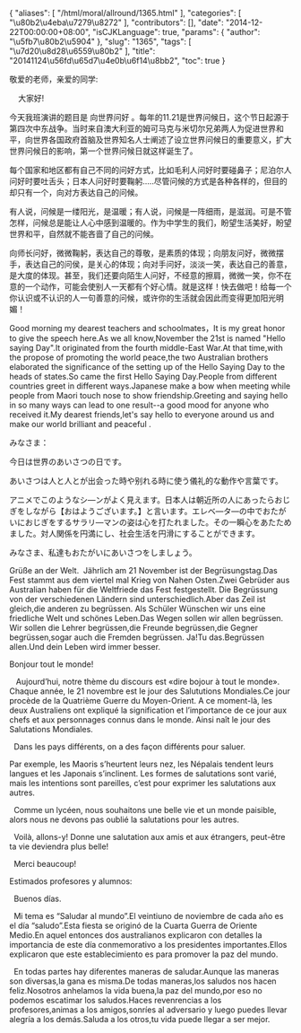 {
    "aliases": [
        "/html/moral/allround/1365.html"
    ],
    "categories": [
        "\u80b2\u4eba\u7279\u8272"
    ],
    "contributors": [],
    "date": "2014-12-22T00:00:00+08:00",
    "isCJKLanguage": true,
    "params": {
        "author": "\u5fb7\u80b2\u5904"
    },
    "slug": "1365",
    "tags": [
        "\u7d20\u8d28\u6559\u80b2"
    ],
    "title": "20141124\u56fd\u65d7\u4e0b\u6f14\u8bb2",
    "toc": true
}

敬爱的老师，亲爱的同学:




    大家好!     




今天我班演讲的题目是 向世界问好 。每年的11.21是世界问候日，这个节日起源于第四次中东战争。当时来自澳大利亚的姆可马克与米切尔兄弟两人为促进世界和平，向世界各国政府首脑及世界知名人士阐述了设立世界问候日的重要意义，扩大世界问候日的影响，第一个世界问候日就这样诞生了。




每个国家和地区都有自己不同的问好方式，比如毛利人问好时要碰鼻子；尼泊尔人问好时要吐舌头；日本人问好时要鞠躬.....尽管问候的方式是各种各样的，但目的却只有一个，向对方表达自己的问候。




有人说，问候是一缕阳光，是温暖；有人说，问候是一阵细雨，是滋润。可是不管怎样，问候总是能让人心中感到温暖的。作为中学生的我们，盼望生活美好，盼望世界和平，自然就不能吝啬了自己的问候。                




向师长问好，微微鞠躬，表达自己的尊敬，是素质的体现；向朋友问好，微微摆手，表达自己的问侯，是关心的体现；向对手问好，淡淡一笑，表达自己的善意，是大度的体现。甚至，我们还要向陌生人问好，不经意的擦肩，微微一笑，你不在意的一个动作，可能会使别人一天都有个好心情。就是这样！快去做吧！给每一个你认识或不认识的人一句善意的问候，或许你的生活就会因此而变得更加阳光明媚！




  





  





Good morning my dearest teachers and schoolmates，It is my great honor to give the speech here.As we all know,November the 21st is named "Hello saying Day".It originated from the fourth middle-East War.At that time,with the propose of promoting the world peace,the two Australian brothers elaborated the significance of the setting up of the Hello Saying Day to the heads of states.So came the first Hello Saying Day.People from different countries greet in different ways.Japanese make a bow when meeting while people from Maori touch nose to show friendship.Greeting and saying hello in so many ways can lead to one result--a good mood for anyone who received it.My dearest friends,let's say hello to everyone around us and make our world brilliant and peaceful .




  





  





  





みなさま：




今日は世界のあいさつの日です。




あいさつは人と人とが出会った時や别れる時に使う儀礼的な動作や言葉です。




アニメでこのようなシ—ンがよく見えます。日本人は朝近所の人にあったらおじぎをしながら【おはようございます。】と言います。エレベ—タ—の中でおたがいにおじぎをするサラリ—マンの姿は心を打たれました。その一瞬心をあたためました。対人関係を円満にし、社会生活を円滑にすることができます。




みなさま、私達もおたがいにあいさつをしましょう。




  





  








Grüße an der Welt.  Jährlich am 21 November ist der Begrüsungstag.Das Fest stammt aus dem viertel mal Krieg von Nahen Osten.Zwei Gebrüder aus Australian haben für die Weltfriede das Fest festgestellt. Die Begrüssung von der verschiedenen Ländern sind unterschiedlich.Aber das Zeil ist gleich,die anderen zu begrüssen. Als Schüler Wünschen wir uns eine friedliche Welt und schönes Leben.Das Wegen sollen wir allen begrüssen. Wir sollen die Lehrer begrüssen,die Freunde begrüssen,die Gegner begrüssen,sogar auch die Fremden begrüssen. Ja!Tu das.Begrüssen allen.Und dein Leben wird immer besser.




  





Bonjour tout le monde!




   Aujourd’hui, notre thème du discours est «dire
bojour à tout le monde». Chaque année, le 21 novembre est le jour des Salututions Mondiales.Ce jour procède de la Quatrième Guerre du Moyen-Orient. A
ce moment-là, les deux Australiens ont expliqué la signification
et l’importance de ce jour
aux chefs et aux personnages connus dans le monde. Ainsi naît le jour des
Salutations Mondiales.




  Dans les pays différents, on a des façon différents pour
saluer.




Par exemple, les Maoris s’heurtent leurs nez, les Népalais tendent
leurs langues et les Japonais s’inclinent. Les formes
de salutations sont varié, mais les intentions sont
pareilles, c’est pour exprimer les salutations aux
autres.




 
Comme un lycéen, nous souhaitons une
belle vie et un monde paisible, alors nous ne devons pas oublié la salutations pour les autres.




 
Voilà, allons-y! Donne une salutation aux amis et aux étrangers, peut-être ta vie deviendra plus belle!




  Merci
beaucoup!




  





  





Estimados profesores y alumnos:




 
Buenos días.




 
Mi tema es “Saludar al mundo”.El veintiuno de noviembre de cada año es el día “saludo”.Esta
fiesta se originó de la Cuarta Guerra de Oriente Medio.En aquel
entonces dos australianos explicaron con detalles la importancia de este día conmemorativo a los presidentes importantes.Ellos
explicaron que este establecimiento es para promover la paz del mundo.




 
En todas partes hay diferentes maneras de saludar.Aunque las maneras son
diversas,la gana es misma.De todas maneras,los saludos nos hacen feliz.Nosotros
anhelamos la vida buena,la paz del mundo,por eso no podemos escatimar los
saludos.Haces revenrencias a los profesores,animas a los amigos,sonríes al adversario y luego puedes llevar alegría a los demás.Saluda a
los otros,tu vida puede llegar a ser mejor.  




  



